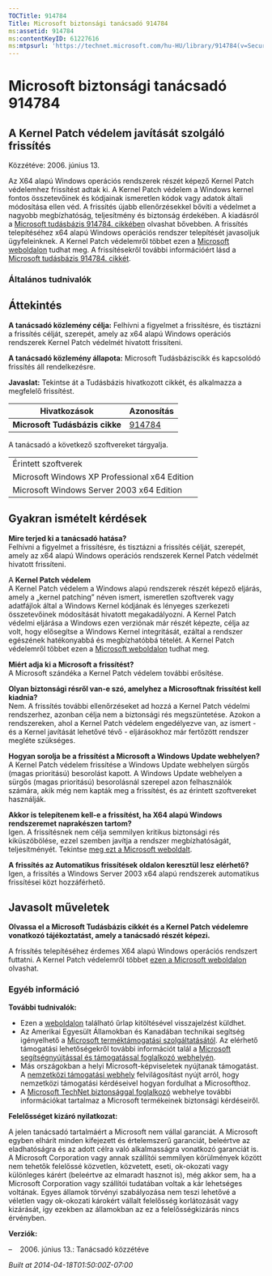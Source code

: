 ```yaml
---
TOCTitle: 914784
Title: Microsoft biztonsági tanácsadó 914784
ms:assetid: 914784
ms:contentKeyID: 61227616
ms:mtpsurl: 'https://technet.microsoft.com/hu-HU/library/914784(v=Security.10)'
---
```




Microsoft biztonsági tanácsadó 914784
=====================================

A Kernel Patch védelem javítását szolgáló frissítés
---------------------------------------------------

Közzétéve: 2006. június 13.

Az X64 alapú Windows operációs rendszerek részét képező Kernel Patch védelemhez frissítést adtak ki. A Kernel Patch védelem a Windows kernel fontos összetevőinek és kódjainak ismeretlen kódok vagy adatok általi módosítása ellen véd. A frissítés újabb ellenőrzésekkel bővíti a védelmet a nagyobb megbízhatóság, teljesítmény és biztonság érdekében. A kiadásról a [Microsoft tudásbázis 914784. cikkében](http://support.microsoft.com/kb/891861) olvashat bővebben. A frissítés telepítéséhez x64 alapú Windows operációs rendszer telepítését javasoljuk ügyfeleinknek. A Kernel Patch védelemről többet ezen a [Microsoft weboldalon](http://www.microsoft.com/whdc/driver/kernel/64bitpatch_faq.mspx) tudhat meg. A frissítésekről további információért lásd a [Microsoft tudásbázis 914784. cikkét](http://support.microsoft.com/kb/891861).

### Általános tudnivalók

Áttekintés
----------


**A tanácsadó közlemény célja:** Felhívni a figyelmet a frissítésre, és tisztázni a frissítés célját, szerepét, amely az x64 alapú Windows operációs rendszerek Kernel Patch védelmét hivatott frissíteni.

**A tanácsadó közlemény állapota:** Microsoft Tudásbáziscikk és kapcsolódó frissítés áll rendelkezésre.

**Javaslat:** Tekintse át a Tudásbázis hivatkozott cikkét, és alkalmazza a megfelelő frissítést.

| Hivatkozások                   | Azonosítás                                       |
|--------------------------------|--------------------------------------------------|
| **Microsoft Tudásbázis cikke** | [914784](http://support.microsoft.com/kb/891861) |

A tanácsadó a következő szoftvereket tárgyalja.

|                                               |
|-----------------------------------------------|
| Érintett szoftverek                           |
| Microsoft Windows XP Professional x64 Edition |
| Microsoft Windows Server 2003 x64 Edition     |

Gyakran ismételt kérdések
-------------------------


**Mire terjed ki a tanácsadó hatása?**  
Felhívni a figyelmet a frissítésre, és tisztázni a frissítés célját, szerepét, amely az x64 alapú Windows operációs rendszerek Kernel Patch védelmét hivatott frissíteni.

A **Kernel Patch védelem**  
A Kernel Patch védelem a Windows alapú rendszerek részét képező eljárás, amely a „kernel patching” néven ismert, ismeretlen szoftverek vagy adatfájlok által a Windows Kernel kódjának és lényeges szerkezeti összetevőinek módosítását hivatott megakadályozni. A Kernel Patch védelmi eljárása a Windows ezen verziónak már részét képezte, célja az volt, hogy elősegítse a Windows Kernel integritását, ezáltal a rendszer egészének hatékonyabbá és megbízhatóbbá tételét. A Kernel Patch védelemről többet ezen a [Microsoft weboldalon](http://www.microsoft.com/whdc/driver/kernel/64bitpatch_faq.mspx) tudhat meg.

**Miért adja ki a Microsoft a frissítést?**  
A Microsoft szándéka a Kernel Patch védelem további erősítése.

**Olyan biztonsági résről van-e szó, amelyhez a Microsoftnak frissítést kell kiadnia?**  
Nem. A frissítés további ellenőrzéseket ad hozzá a Kernel Patch védelmi rendszerhez, azonban célja nem a biztonsági rés megszüntetése. Azokon a rendszereken, ahol a Kernel Patch védelem engedélyezve van, az ismert - és a Kernel javítását lehetővé tévő - eljárásokhoz már fertőzött rendszer megléte szükséges.

**Hogyan sorolja be a frissítést a Microsoft a Windows Update webhelyen?**  
A Kernel Patch védelem frissítése a Windows Update webhelyen sürgős (magas prioritású) besorolást kapott. A Windows Update webhelyen a sürgős (magas prioritású) besorolásnál szerepel azon felhasználók számára, akik még nem kapták meg a frissítést, és az érintett szoftvereket használják.

**Akkor is telepítenem kell-e a frissítést, ha X64 alapú Windows rendszeremet naprakészen tartom?**  
Igen. A frissítésnek nem célja semmilyen kritikus biztonsági rés kiküszöbölése, ezzel szemben javítja a rendszer megbízhatóságát, teljesítményét. Tekintse [meg ezt a Microsoft weboldalt](http://www.microsoft.com/whdc/driver/kernel/64bitpatch_faq.mspx).

**A frissítés az Automatikus frissítések oldalon keresztül lesz elérhető?**  
Igen, a frissítés a Windows Server 2003 x64 alapú rendszerek automatikus frissítései közt hozzáférhető.

Javasolt műveletek
------------------


**Olvassa el a Microsoft Tudásbázis cikkét és a Kernel Patch védelemre vonatkozó tájékoztatást, amely a tanácsadó részét képezi.**

A frissítés telepítéséhez érdemes X64 alapú Windows operációs rendszert futtatni. A Kernel Patch védelemről többet [ezen a Microsoft weboldalon](http://www.microsoft.com/whdc/driver/kernel/64bitpatch_faq.mspx) olvashat.

### Egyéb információ

**További tudnivalók:**

-   Ezen a [weboldalon](https://support.microsoft.com/common/survey.aspx?scid=sw;en;1257&amp;showpage=1&amp;ws=technet&amp;sd=tech) található űrlap kitöltésével visszajelzést küldhet.
-   Az Amerikai Egyesült Államokban és Kanadában technikai segítség igényelhető a [Microsoft terméktámogatási szolgáltatásától](http://go.microsoft.com/fwlink/?linkid=21131). Az elérhető támogatási lehetőségekről további információt talál a [Microsoft segítségnyújtással és támogatással foglalkozó webhelyén](http://support.microsoft.com).
-   Más országokban a helyi Microsoft-képviseletek nyújtanak támogatást. A [nemzetközi támogatási webhely](http://go.microsoft.com/fwlink/?linkid=21155) felvilágosítást nyújt arról, hogy nemzetközi támogatási kérdéseivel hogyan fordulhat a Microsofthoz.
-   A [Microsoft TechNet biztonsággal foglalkozó](http://go.microsoft.com/fwlink/?linkid=21132) webhelye további információkat tartalmaz a Microsoft termékeinek biztonsági kérdéseiről.

**Felelősséget kizáró nyilatkozat:**

A jelen tanácsadó tartalmáért a Microsoft nem vállal garanciát. A Microsoft egyben elhárít minden kifejezett és értelemszerű garanciát, beleértve az eladhatóságra és az adott célra való alkalmasságra vonatkozó garanciát is. A Microsoft Corporation vagy annak szállítói semmilyen körülmények között nem tehetők felelőssé közvetlen, közvetett, eseti, ok-okozati vagy különleges kárért (beleértve az elmaradt hasznot is), még akkor sem, ha a Microsoft Corporation vagy szállítói tudatában voltak a kár lehetséges voltának. Egyes államok törvényi szabályozása nem teszi lehetővé a véletlen vagy ok-okozati károkért vállalt felelősség korlátozását vagy kizárását, így ezekben az államokban az ez a felelősségkizárás nincs érvényben.

**Verziók:**

&ndash;&nbsp;&nbsp;&nbsp;&nbsp;2006. június 13.: Tanácsadó közzétéve

*Built at 2014-04-18T01:50:00Z-07:00*
